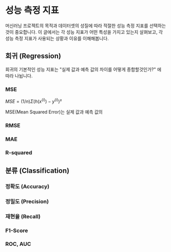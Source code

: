 # 성능 측정 지표

머신러닝 프로젝트의 목적과 데이터셋의 성질에 따라 적절한 성능 측정 지표를 선택하는 것이 중요합니다. 이 글에서는 각 성능 지표가 어떤 특성을 가지고 있는지 살펴보고, 각 성능 측정 지표가 사용되는 상황과 이유를 이해해봅니다. 

## 회귀 (Regression)

회귀의 기본적인 성능 지표는 "실제 값과 예측 값의 차이를 어떻게 종합할것인가?" 에 따라 나뉩니다. 

### MSE

$MSE = (1/n) Σ(h(x^{(i)}) - y^{(i)})²$

MSE(Mean Squared Error)는 실제 값과 예측 값의 
### RMSE

### MAE

### R-squared

## 분류 (Classification)

### 정확도 (Accuracy)

### 정밀도 (Precision)

### 재현율 (Recall)

### F1-Score

### ROC, AUC





